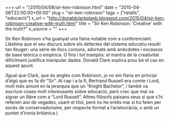+++
url = "/2015/04/08/sir-ken-robinson.html"
date = "2015-04-08T22:00:00+00:00"
slug = "sir-ken-robinson"
tags = ["retalls", "educació"]
x_url = "http://donaldclarkplanb.blogspot.com/2015/04/sir-ken-robinson-creative-with-truth.html"
title = "Sir Ken Robinson: ‘Creative’ with the truth?"
x_source = ""
+++


Sir Ken Robinson s’ha guanyat una fama notable com a conferenciant. Llàstima que el seu discurs sobre els defectes del sistema educatiu resulti tan lleuger: una sèrie de llocs comuns, adornats amb anècdotes i escassos de base teòrica o empírica. O fins i tot trampós: el mantra de la creativitat difícilment justifica manipular dades. Donald Clark explica prou bé el cas en aquest apunt.

(Igual que Clark, que és anglès com Robinson, jo no em fiaria en principi d’algú que es fa dir “Sir”. Al cap i a la fi, Bertrand Russell era comte i Lord, molt més amunt en la jerarquia que un “Knight Bachelor”, i també va escriure coses molt interessants sobre educació, però crec que mai va signar un llibre com a “Lord Russell”. Altres filòsofs paisans seus sí que s’hi referien així de vegades, usant el títol, però no he entès mai si ho feien per excés de conservadorisme, per respecte formal a l’aristocràcia, o amb un puntet d’ironia britànica.)

